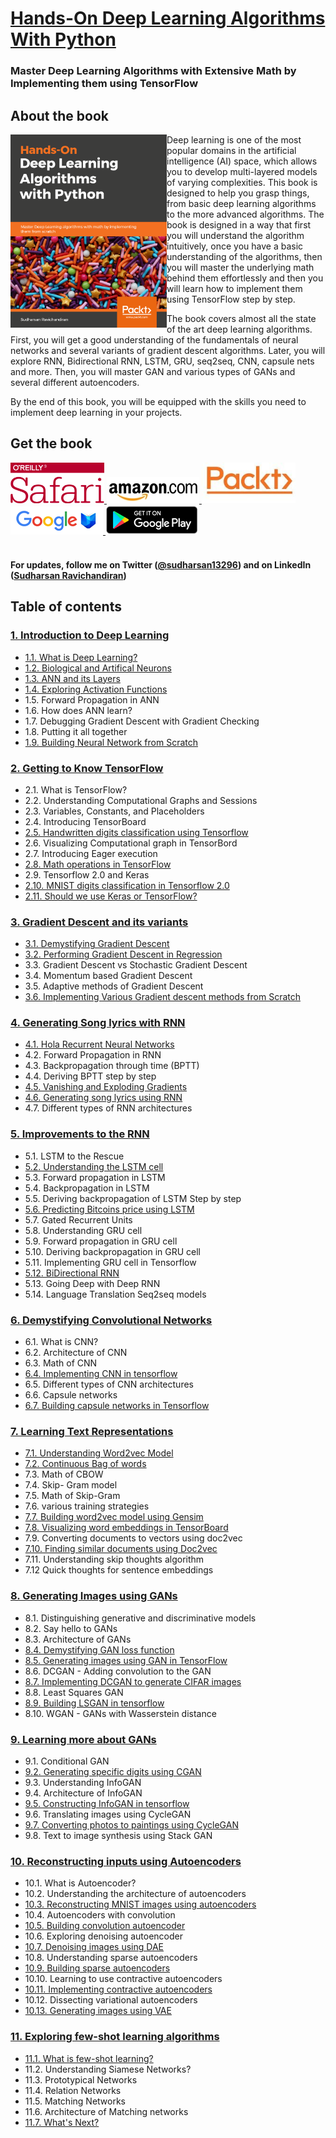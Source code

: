 # [Hands-On Deep Learning Algorithms With Python](https://www.amazon.com/gp/product/B07LH43V8P?pf_rd_p=019ad97c-f176-43be-96b9-991a6dc65763&pf_rd_r=X02K63S0YE0Z2S67N8AF)

###  Master Deep Learning Algorithms with Extensive Math by Implementing them using TensorFlow



## About the book
<a target="_blank" href="https://www.amazon.com/gp/product/B07LH43V8P?pf_rd_p=019ad97c-f176-43be-96b9-991a6dc65763&pf_rd_r=X02K63S0YE0Z2S67N8AF">
  <img src="./images/book_cover.png" alt="Book Cover" width="250" align="left"/>
</a>

Deep learning is one of the most popular domains in the artificial intelligence (AI) space, which allows you to develop multi-layered models of varying complexities. This book is designed to help you grasp things, from basic deep learning algorithms to the more advanced algorithms. The book is designed in a way that first you will understand the algorithm intuitively, once you have a basic understanding of the algorithms, then you will master the underlying math behind them effortlessly and then you will learn how to implement them using TensorFlow step by step.

The book covers almost all the state of the art deep learning algorithms. First, you will get a good understanding of the fundamentals of neural networks and several variants of gradient descent algorithms. Later, you will explore RNN, Bidirectional RNN, LSTM, GRU, seq2seq, CNN, capsule nets and more. Then, you will master GAN and various types of GANs and several different autoencoders. 

By the end of this book, you will be equipped with the skills you need to implement deep learning in your projects.

## Get the book 
<div>
<a target="_blank" href="#">
  <img src="./images/Oreilly_safari_logo.png" alt="Oreilly Safari" hieght=150, width=150>
</a>
  
<a target="_blank" href="https://www.amazon.com/gp/product/B07LH43V8P?pf_rd_p=019ad97c-f176-43be-96b9-991a6dc65763&pf_rd_r=X02K63S0YE0Z2S67N8AF">
  <img src="./images/amazon_logo.jpg" alt="Amazon" >
</a>

<a target="_blank" href="https://www.packtpub.com/big-data-and-business-intelligence/hands-deep-learning-algorithms-python">
  <img src="./images/packt_logo.jpeg" alt="Packt" hieght=150, width=150 >
</a>

<a target="_blank" href="https://books.google.co.in/books?id=8DqlDwAAQBAJ&source=gbs_book_other_versions">
  <img src="./images/googlebooks_logo.png" alt="Google Books" 
</a>

<a target="_blank" href="https://play.google.com/store/books/details/Sudharsan_Ravichandiran_Hands_On_Deep_Learning_Alg?id=8DqlDwAAQBAJ">
  <img src="./images/googleplay_logo.png" alt="Google Play" >
</a>
<br>
</div>

<br>


#### For updates, follow me on Twitter ([@sudharsan13296](https://twitter.com/sudharsan13296)) and on LinkedIn ([Sudharsan Ravichandiran](https://www.linkedin.com/in/sudharsan1396/))

## Table of contents 

### [1. Introduction to Deep Learning](https://github.com/sudharsan13296/Hands-On-Deep-Learning-Algorithms-with-Python/tree/master/01.%20Introduction%20to%20Deep%20Learning)

* [1.1. What is Deep Learning?](https://github.com/sudharsan13296/Hands-On-Deep-Learning-Algorithms-with-Python/blob/master/01.%20Introduction%20to%20Deep%20Learning/1.01%20What%20is%20Deep%20Learning%3F.ipynb)
* [1.2. Biological and Artifical Neurons](https://github.com/sudharsan13296/Hands-On-Deep-Learning-Algorithms-with-Python/blob/master/01.%20Introduction%20to%20Deep%20Learning/1.02%20Biological%20and%20Artificial%20Neurons.ipynb)
* [1.3. ANN and its Layers](https://github.com/sudharsan13296/Hands-On-Deep-Learning-Algorithms-with-Python/blob/master/01.%20Introduction%20to%20Deep%20Learning/1.03%20ANN%20and%20its%20layers.ipynb)
* [1.4. Exploring Activation Functions](https://github.com/sudharsan13296/Hands-On-Deep-Learning-Algorithms-with-Python/blob/master/01.%20Introduction%20to%20Deep%20Learning/1.04%20Exploring%20activation%20functions.ipynb)
* 1.5. Forward Propagation in ANN
* 1.6. How does ANN learn?	
* 1.7. Debugging Gradient Descent with Gradient Checking 	
* 1.8. Putting it all together
* [1.9. Building Neural Network from Scratch](https://github.com/sudharsan13296/Hands-On-Deep-Learning-Algorithms-with-Python/blob/master/01.%20Introduction%20to%20Deep%20Learning/1.09%20Building%20Neural%20Network%20from%20scratch.ipynb)


### [2. Getting to Know TensorFlow](https://github.com/sudharsan13296/Hands-On-Deep-Learning-Algorithms-with-Python/tree/master/02.%20Getting%20to%20Know%20TensorFlow)

* 2.1. What is TensorFlow?
* 2.2. Understanding Computational Graphs and Sessions
* 2.3. Variables, Constants, and Placeholders
* 2.4. Introducing TensorBoard
* [2.5. Handwritten digits classification using Tensorflow ](https://github.com/sudharsan13296/Hands-On-Deep-Learning-Algorithms-with-Python/blob/master/02.%20Getting%20to%20Know%20TensorFlow/2.05%20Handwritten%20digits%20classification%20using%20TensorFlow.ipynb)
* 2.6. Visualizing Computational graph in TensorBord
* 2.7. Introducing Eager execution
* [2.8. Math operations in TensorFlow](https://github.com/sudharsan13296/Hands-On-Deep-Learning-Algorithms-with-Python/blob/master/02.%20Getting%20to%20Know%20TensorFlow/2.08%20Math%20operations%20in%20TensorFlow.ipynb)
* 2.9. Tensorflow 2.0 and Keras
* [2.10. MNIST digits classification in Tensorflow 2.0](https://github.com/sudharsan13296/Hands-On-Deep-Learning-Algorithms-with-Python/blob/master/02.%20Getting%20to%20Know%20TensorFlow/2.10%20MNIST%20digits%20classification%20in%20TensorFlow%202.0.ipynb)
* [2.11. Should we use Keras or TensorFlow?](https://github.com/sudharsan13296/Hands-On-Deep-Learning-Algorithms-with-Python/blob/master/02.%20Getting%20to%20Know%20TensorFlow/2.11%20Should%20we%20use%20Keras%20or%20TensorFlow%3F.ipynb)



### [3. Gradient Descent and its variants](https://github.com/sudharsan13296/Hands-On-Deep-Learning-Algorithms-with-Python/tree/master/03.%20Gradient%20Descent%20and%20its%20variants)

* [3.1. Demystifying Gradient Descent](https://github.com/sudharsan13296/Hands-On-Deep-Learning-Algorithms-with-Python/blob/master/03.%20Gradient%20Descent%20and%20its%20variants/3.01%20Demystifying%20Gradient%20Descent.ipynb)
* [3.2. Performing Gradient Descent in Regression](https://github.com/sudharsan13296/Hands-On-Deep-Learning-Algorithms-with-Python/blob/master/03.%20Gradient%20Descent%20and%20its%20variants/3.02%20Performing%20Gradient%20Descent%20in%20Regression.ipynb)
* 3.3. Gradient Descent vs Stochastic Gradient Descent
* 3.4. Momentum based  Gradient Descent
* 3.5. Adaptive methods of Gradient Descent
* [ 3.6. Implementing Various Gradient descent methods from Scratch](https://github.com/sudharsan13296/Hands-On-Deep-Learning-Algorithms-with-Python/blob/master/03.%20Gradient%20Descent%20and%20its%20variants/3.06%20%20Implementing%20Several%20Variants%20of%20Gradient%20Descent%20from%20Scratch.ipynb)



### [4. Generating Song lyrics with RNN](https://github.com/sudharsan13296/Hands-On-Deep-Learning-Algorithms-with-Python/tree/master/04.%20Generating%20Song%20Lyrics%20Using%20RNN)


* [4.1. Hola Recurrent Neural Networks](https://github.com/sudharsan13296/Hands-On-Deep-Learning-Algorithms-with-Python/blob/master/04.%20Generating%20Song%20Lyrics%20Using%20RNN/4.01%20Hola%20Recurrent%20Neural%20Networks.ipynb)
* 4.2. Forward Propagation in RNN 
* 4.3. Backpropagation through time (BPTT) 
* 4.4. Deriving BPTT step by step
* [4.5. Vanishing and Exploding Gradients](https://github.com/sudharsan13296/Hands-On-Deep-Learning-Algorithms-with-Python/blob/master/04.%20Generating%20Song%20Lyrics%20Using%20RNN/4.05%20Vanishing%20and%20Exploding%20Gradients.ipynb)
* [4.6. Generating song lyrics using RNN](https://github.com/sudharsan13296/Hands-On-Deep-Learning-Algorithms-with-Python/blob/master/04.%20Generating%20Song%20Lyrics%20Using%20RNN/4.06%20Generating%20Song%20Lyrics%20Using%20RNN.ipynb)
* 4.7. Different types of RNN architectures


### [5. Improvements to the RNN](https://github.com/sudharsan13296/Hands-On-Deep-Learning-Algorithms-with-Python/tree/master/05.%20Improvements%20to%20the%20RNN)

* 5.1. LSTM to the Rescue
* [5.2. Understanding the LSTM cell](https://github.com/sudharsan13296/Hands-On-Deep-Learning-Algorithms-with-Python/blob/master/05.%20Improvements%20to%20the%20RNN/5.02%20Understanding%20the%20LSTM%20cell.ipynb)
* 5.3. Forward propagation in LSTM
* 5.4. Backpropagation in LSTM
* 5.5. Deriving backpropagation of LSTM Step by step
* [5.6. Predicting Bitcoins price using LSTM](https://github.com/sudharsan13296/Hands-On-Deep-Learning-Algorithms-with-Python/blob/master/05.%20Improvements%20to%20the%20RNN/5.06%20Predicting%20Bitcoins%20price%20using%20LSTM%20RNN.ipynb)
* 5.7. Gated Recurrent Units
* 5.8. Understanding GRU cell
* 5.9. Forward propagation in GRU cell
* 5.10. Deriving backpropagation in GRU cell
* 5.11. Implementing GRU cell in Tensorflow
* [5.12. BiDirectional RNN](https://github.com/sudharsan13296/Hands-On-Deep-Learning-Algorithms-with-Python/blob/master/05.%20Improvements%20to%20the%20RNN/5.12%20BiDirectional%20RNN.ipynb)
* 5.13. Going Deep with Deep RNN 
* 5.14. Language Translation Seq2seq models


### [6. Demystifying Convolutional Networks](https://github.com/sudharsan13296/Hands-On-Deep-Learning-Algorithms-with-Python/tree/master/06.%20Demystifying%20Convolutional%20Networks)

* 6.1. What is CNN?
* 6.2. Architecture of CNN
* 6.3. Math of CNN 
* [ 6.4. Implementing CNN in tensorflow](https://github.com/sudharsan13296/Hands-On-Deep-Learning-Algorithms-with-Python/blob/master/06.%20Demystifying%20Convolutional%20Networks/6.04%20Implementing%20CNN%20in%20TensorFlow.ipynb)
* 6.5. Different types of CNN architectures
* 6.6. Capsule networks
*  [6.7. Building capsule networks in Tensorflow](https://github.com/sudharsan13296/Hands-On-Deep-Learning-Algorithms-with-Python/blob/master/06.%20Demystifying%20Convolutional%20Networks/6.07%20Building%20Capsule%20Networks%20in%20TensorFlow.ipynb)


### [7. Learning Text Representations](https://github.com/sudharsan13296/Hands-On-Deep-Learning-Algorithms-with-Python/tree/master/07.%20Learning%20Text%20Representations)

* [7.1. Understanding Word2vec Model](https://github.com/sudharsan13296/Hands-On-Deep-Learning-Algorithms-with-Python/blob/master/07.%20Learning%20Text%20Representations/7.01%20Understanding%20Word2vec%20Model.ipynb)
* [7.2. Continuous Bag of words](https://github.com/sudharsan13296/Hands-On-Deep-Learning-Algorithms-with-Python/blob/master/07.%20Learning%20Text%20Representations/7.02%20Continuous%20Bag%20of%20words.ipynb)
* 7.3. Math of CBOW
* 7.4. Skip- Gram model
* 7.5. Math of Skip-Gram 
* 7.6. various training strategies
*  [ 7.7. Building word2vec model using Gensim](https://github.com/sudharsan13296/Hands-On-Deep-Learning-Algorithms-with-Python/blob/master/07.%20Learning%20Text%20Representations/7.07%20Building%20word2vec%20model%20using%20Gensim.ipynb)
*  [7.8. Visualizing word embeddings in TensorBoard](https://github.com/sudharsan13296/Hands-On-Deep-Learning-Algorithms-with-Python/blob/master/07.%20Learning%20Text%20Representations/7.08%20Visualizing%20Word%20Embeddings%20in%20TensorBoard.ipynb)
* 7.9. Converting documents to vectors using doc2vec
* [7.10. Finding similar documents using Doc2vec](https://github.com/sudharsan13296/Hands-On-Deep-Learning-Algorithms-with-Python/blob/master/07.%20Learning%20Text%20Representations/7.10%20Finding%20similar%20documents%20using%20Doc2Vec.ipynb)
* 7.11. Understanding skip thoughts algorithm
* 7.12 Quick thoughts for sentence embeddings


### [8. Generating Images using GANs](https://github.com/sudharsan13296/Hands-On-Deep-Learning-Algorithms-with-Python/tree/master/08.%20Generating%20Images%20using%20GANs)

* 8.1. Distinguishing generative and discriminative models
* 8.2. Say hello to GANs
* 8.3. Architecture of GANs
* [8.4. Demystifying GAN loss function](https://github.com/sudharsan13296/Hands-On-Deep-Learning-Algorithms-with-Python/blob/master/08.%20Generating%20Images%20using%20GANs/8.04%20Demystifying%20GAN%20Loss%20Function.ipynb)
* [8.5. Generating images using GAN in TensorFlow](https://github.com/sudharsan13296/Hands-On-Deep-Learning-Algorithms-with-Python/blob/master/08.%20Generating%20Images%20using%20GANs/8.05%20Generating%20images%20using%20GAN%20in%20TensorFlow.ipynb)
* 8.6. DCGAN - Adding convolution to the GAN
* [8.7. Implementing DCGAN to generate CIFAR images](https://github.com/sudharsan13296/Hands-On-Deep-Learning-Algorithms-with-Python/blob/master/08.%20Generating%20Images%20using%20GANs/8.07%20Implementing%20DCGAN%20to%20Generate%20CIFAR%20Images.ipynb)
* 8.8. Least Squares GAN
* [8.9. Building LSGAN in tensorflow](https://github.com/sudharsan13296/Hands-On-Deep-Learning-Algorithms-with-Python/blob/master/08.%20Generating%20Images%20using%20GANs/8.09%20Building%20LSGAN%20in%20TensorFlow.ipynb)
* 8.10. WGAN - GANs with Wasserstein distance


### [9. Learning more about GANs](https://github.com/sudharsan13296/Hands-On-Deep-Learning-Algorithms-with-Python/tree/master/09.%20Learning%20more%20about%20GANs)

* 9.1. Conditional GAN 
* [9.2. Generating specific digits using CGAN](https://github.com/sudharsan13296/Hands-On-Deep-Learning-Algorithms-with-Python/blob/master/09.%20Learning%20more%20about%20GANs/9.02%20Generating%20Specific%20Handwritten%20Digit%20Using%20CGAN.ipynb)
* 9.3. Understanding InfoGAN 
* 9.4. Architecture of InfoGAN
*  [9.5. Constructing InfoGAN in tensorflow](https://github.com/sudharsan13296/Hands-On-Deep-Learning-Algorithms-with-Python/blob/master/09.%20Learning%20more%20about%20GANs/9.05%20Constructing%20InfoGan%20in%20Tensorflow.ipynb)
* 9.6. Translating images using CycleGAN
*  [9.7. Converting photos to paintings using CycleGAN](https://github.com/sudharsan13296/Hands-On-Deep-Learning-Algorithms-with-Python/blob/master/09.%20Learning%20more%20about%20GANs/9.07%20Converting%20photos%20to%20paintings%20using%20CycleGAN.ipynb)
* 9.8. Text to image synthesis using Stack GAN


### [10. Reconstructing inputs using Autoencoders](https://github.com/sudharsan13296/Hands-On-Deep-Learning-Algorithms-with-Python/tree/master/10.%20Reconsturcting%20Inputs%20using%20Autoencoders)

* 10.1. What is Autoencoder?
* 10.2. Understanding the architecture of autoencoders
* [10.3. Reconstructing MNIST images using autoencoders](https://github.com/sudharsan13296/Hands-On-Deep-Learning-Algorithms-with-Python/blob/master/10.%20Reconsturcting%20Inputs%20using%20Autoencoders/10.03%20Reconstructing%20MNIST%20images%20using%20Autoencoder.ipynb)
* 10.4. Autoencoders with convolution
* [10.5. Building convolution autoencoder](https://github.com/sudharsan13296/Hands-On-Deep-Learning-Algorithms-with-Python/blob/master/10.%20Reconsturcting%20Inputs%20using%20Autoencoders/10.05%20Building%20Convolutional%20Autoencoder.ipynb)
* 10.6. Exploring denoising autoencoder
* [10.7. Denoising images using DAE](https://github.com/sudharsan13296/Hands-On-Deep-Learning-Algorithms-with-Python/blob/master/10.%20Reconsturcting%20Inputs%20using%20Autoencoders/10.07%20Denoising%20images%20using%20Denoising%20Autoencoder.ipynb)
* 10.8. Understanding sparse autoencoders
* [10.9. Building sparse autoencoders](https://github.com/sudharsan13296/Hands-On-Deep-Learning-Algorithms-with-Python/blob/master/10.%20Reconsturcting%20Inputs%20using%20Autoencoders/10.09%20Building%20the%20Sparse%20Autoencoder.ipynb)
* 10.10. Learning to use contractive autoencoders
* [10.11. Implementing contractive autoencoders](https://github.com/sudharsan13296/Hands-On-Deep-Learning-Algorithms-with-Python/blob/master/10.%20Reconsturcting%20Inputs%20using%20Autoencoders/10.11%20Implementing%20Contractive%20Autoencoders.ipynb)
* 10.12. Dissecting variational autoencoders
* [10.13. Generating images using VAE](https://github.com/sudharsan13296/Hands-On-Deep-Learning-Algorithms-with-Python/blob/master/10.%20Reconsturcting%20Inputs%20using%20Autoencoders/10.13%20Generating%20images%20using%20VAE.ipynb)




### [11. Exploring few-shot learning algorithms](https://github.com/sudharsan13296/Hands-On-Deep-Learning-Algorithms-with-Python/tree/master/11.%20Exploring%20Few%20Shot%20Learning%20Algorithms)

* [11.1. What is few-shot learning?](https://github.com/sudharsan13296/Hands-On-Deep-Learning-Algorithms-with-Python/blob/master/11.%20Exploring%20Few%20Shot%20Learning%20Algorithms/11.01%20What%20is%20few-shot%20learning%3F.ipynb)
* 11.2. Understanding Siamese Networks?
* 11.3. Prototypical Networks
* 11.4. Relation Networks
* 11.5. Matching Networks
* 11.6. Architecture of Matching networks
* [11.7. What's Next?](https://github.com/sudharsan13296/Hands-On-Deep-Learning-Algorithms-with-Python/blob/master/11.%20Exploring%20Few%20Shot%20Learning%20Algorithms/11.07%20What's%20Next%3F.ipynb)

